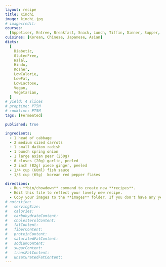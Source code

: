 ```yaml
---
layout: recipe
title: Kimchi
image: kimchi.jpg
# imagecredit:
courses:
  [Appetiser, Entree, Breakfast, Snack, Lunch, Tiffin, Dinner, Supper, Dessert]
cuisines: [Korean, Chinese, Japanese, Asian]
diets:
  [
    Diabetic,
    GlutenFree,
    Halal,
    Hindu,
    Kosher,
    LowCalorie,
    LowFat,
    LowLactose,
    Vegan,
    Vegetarian,
  ]
# yield: 4 slices
# preptime: PT5M
# cooktime: PT5M
tags: [Fermented]

published: true

ingredients:
  - 1 head of cabbage
  - 2 medium sized carrots
  - 1 small daikon radish
  - 1 bunch spring onion
  - 1 large asian pear (250g)
  - 6 cloves (20g) garlic, peeled
  - 2 inch (82g) piece ginger, peeled
  - 1/4 cup (60ml) fish sauce
  - 1/3 cup (65g)  korean red pepper flakes

directions:
  - Run **bin/chowdown** command to create new **recipes**.
  - Edit this file to reflect your lovely new recipe.
  - Copy your images to the **images** folder. If you don't have any yet just comment out the image line above.
# nutrition:
#   servingSize:
#   calories:
#   carbohydrateContent:
#   cholesterolContent:
#   fatContent:
#   fiberContent:
#   proteinContent:
#   saturatedFatContent:
#   sodiumContent:
#   sugarContent:
#   transFatContent:
#   unsaturatedFatContent:
---
```


